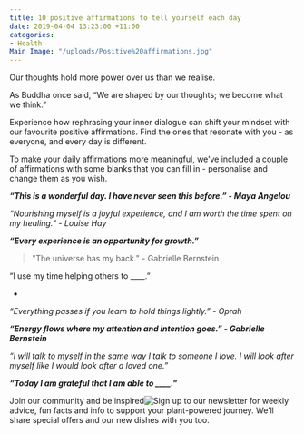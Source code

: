 ```yaml
---
title: 10 positive affirmations to tell yourself each day
date: 2019-04-04 13:23:00 +11:00
categories:
- Health
Main Image: "/uploads/Positive%20affirmations.jpg"
---
```


Our thoughts hold more power over us than we realise.

As Buddha once said, “We are shaped by our thoughts; we become what we think.”

Experience how rephrasing your inner dialogue can shift your mindset with our favourite positive affirmations. Find the ones that resonate with you - as everyone, and every day is different.

To make your daily affirmations more meaningful, we’ve included a couple of affirmations with some blanks that you can fill in - personalise and change them as you wish.

***“This is a wonderful day. I have never seen this before.” - Maya Angelou***

*“Nourishing myself is a joyful experience, and I am worth the time spent on my healing.” - Louise Hay*

***“Every experience is an opportunity for growth.”***

> "The universe has my back." - Gabrielle Bernstein

“I use my time helping others to ____.”

* 

*“Everything passes if you learn to hold things lightly.” - Oprah*

***“Energy flows where my attention and intention goes.” - Gabrielle Bernstein***

*“I will talk to myself in the same way I talk to someone I love. I will look after myself like I would look after a loved one.”*

***“Today I am grateful that I am able to ____."***

Join our community and be inspired![ Sign up](https://www.soulara.com.au) to our newsletter for weekly advice, fun facts and info to support your plant-powered journey. We’ll share special offers and our new dishes with you too.